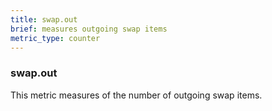 ```yaml
---
title: swap.out
brief: measures outgoing swap items
metric_type: counter
---
```

### swap.out

This metric measures of the number of outgoing swap items.
